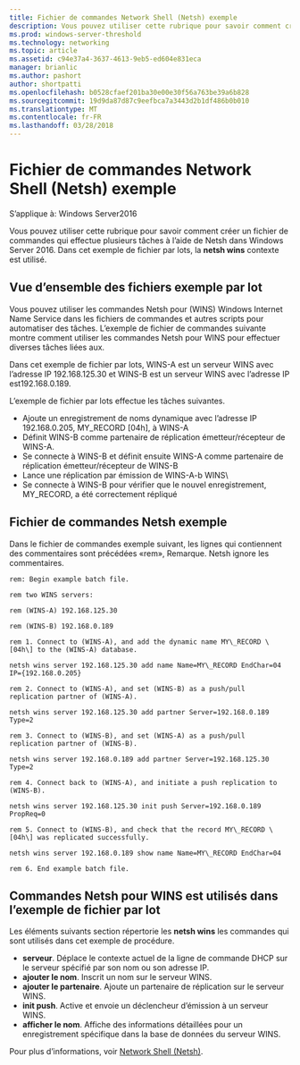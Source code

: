 ```yaml
---
title: Fichier de commandes Network Shell (Netsh) exemple
description: Vous pouvez utiliser cette rubrique pour savoir comment créer un fichier de commandes qui effectue plusieurs tâches à l’aide de Netsh dans Windows Server 2016.
ms.prod: windows-server-threshold
ms.technology: networking
ms.topic: article
ms.assetid: c94e37a4-3637-4613-9eb5-ed604e831eca
manager: brianlic
ms.author: pashort
author: shortpatti
ms.openlocfilehash: b0528cfaef201ba30e00e30f56a763be39a6b828
ms.sourcegitcommit: 19d9da87d87c9eefbca7a3443d2b1df486b0b010
ms.translationtype: MT
ms.contentlocale: fr-FR
ms.lasthandoff: 03/28/2018
---
```

# <a name="network-shell-netsh-example-batch-file"></a>Fichier de commandes Network Shell \(Netsh\) exemple

S’applique à: Windows Server2016

Vous pouvez utiliser cette rubrique pour savoir comment créer un fichier de commandes qui effectue plusieurs tâches à l’aide de Netsh dans Windows Server 2016. Dans cet exemple de fichier par lots, la **netsh wins** contexte est utilisé.

## <a name="example-batch-file-overview"></a>Vue d’ensemble des fichiers exemple par lot

Vous pouvez utiliser les commandes Netsh pour \(WINS\) Windows Internet Name Service dans les fichiers de commandes et autres scripts pour automatiser des tâches. L’exemple de fichier de commandes suivante montre comment utiliser les commandes Netsh pour WINS pour effectuer diverses tâches liées aux.

Dans cet exemple de fichier par lots, WINS\-A est un serveur WINS avec l’adresse IP 192.168.125.30 et WINS\-B est un serveur WINS avec l’adresse IP est192.168.0.189.

L’exemple de fichier par lots effectue les tâches suivantes.

- Ajoute un enregistrement de noms dynamique avec l’adresse IP 192.168.0.205, MY\_RECORD \[04h\], à WINS\-A
- Définit WINS\-B comme partenaire de réplication émetteur/récepteur de WINS\-A.
- Se connecte à WINS\-B et définit ensuite WINS\-A comme partenaire de réplication émetteur/récepteur de WINS\-B
- Lance une réplication par émission de WINS\-A-b WINS\
- Se connecte à WINS\-B pour vérifier que le nouvel enregistrement, MY\_RECORD, a été correctement répliqué

## <a name="netsh-example-batch-file"></a>Fichier de commandes Netsh exemple

Dans le fichier de commandes exemple suivant, les lignes qui contiennent des commentaires sont précédées «rem», Remarque. Netsh ignore les commentaires.

    rem: Begin example batch file.
    
    rem two WINS servers:
    
    rem (WINS-A) 192.168.125.30
    
    rem (WINS-B) 192.168.0.189
    
    rem 1. Connect to (WINS-A), and add the dynamic name MY\_RECORD \[04h\] to the (WINS-A) database.
    
    netsh wins server 192.168.125.30 add name Name=MY\_RECORD EndChar=04 IP={192.168.0.205}
    
    rem 2. Connect to (WINS-A), and set (WINS-B) as a push/pull replication partner of (WINS-A).
    
    netsh wins server 192.168.125.30 add partner Server=192.168.0.189 Type=2
    
    rem 3. Connect to (WINS-B), and set (WINS-A) as a push/pull replication partner of (WINS-B).
    
    netsh wins server 192.168.0.189 add partner Server=192.168.125.30 Type=2
    
    rem 4. Connect back to (WINS-A), and initiate a push replication to (WINS-B).
    
    netsh wins server 192.168.125.30 init push Server=192.168.0.189 PropReq=0
    
    rem 5. Connect to (WINS-B), and check that the record MY\_RECORD \[04h\] was replicated successfully.
    
    netsh wins server 192.168.0.189 show name Name=MY\_RECORD EndChar=04
    
    rem 6. End example batch file.

## <a name="netsh-wins-commands-used-in-the-example-batch-file"></a>Commandes Netsh pour WINS est utilisés dans l’exemple de fichier par lot

Les éléments suivants section répertorie les **netsh wins** les commandes qui sont utilisés dans cet exemple de procédure.

- **serveur**. Déplace le contexte actuel de la ligne de commande DHCP sur le serveur spécifié par son nom ou son adresse IP.
- **ajouter le nom**. Inscrit un nom sur le serveur WINS.
- **ajouter le partenaire**. Ajoute un partenaire de réplication sur le serveur WINS.
- **init push**. Active et envoie un déclencheur d’émission à un serveur WINS.
- **afficher le nom**. Affiche des informations détaillées pour un enregistrement spécifique dans la base de données du serveur WINS.  

Pour plus d’informations, voir [Network Shell (Netsh)](netsh.md).
